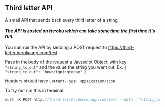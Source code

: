 ## Third letter API
A small API that sends back every third letter of a string

#### *The API is hosted on Heroku which can take some time the first time it's run.*

You can run the API by sending a POST request to https://third-letter.herokuapp.com/test 

Pass in the body of the request a Javascipt Object, with key `"string_to_cut"` and the value the string you want cut.
Ex.
`{
    "string_to_cut": "howsitgoingtoday"
}`

Headers should have `Content-Type: application/json`

To try out run this in terminal.
```js
curl -X POST http://third-letter.herokuapp.com/test --data '{"string_to_cut": "howsitgoingtoday"}' -H 'Content-Type: application/json'
